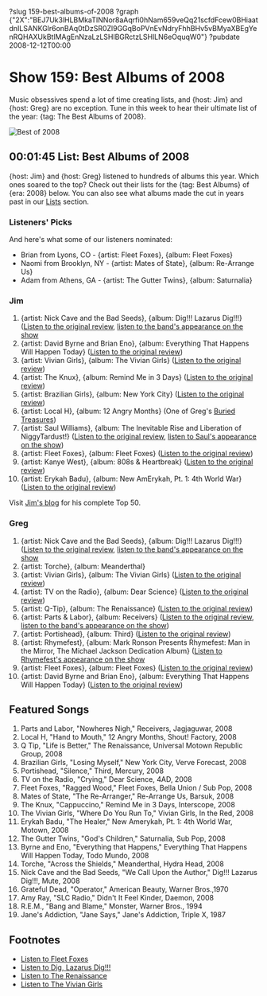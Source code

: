 ?slug 159-best-albums-of-2008
?graph {"2X":"BEJ7Uk3lHLBMkaTINNor8aAqrfi0hNam659veQq21scfdFcew0BHiaatdnILSANKGlr6onBAq0tDzSR0Zl9GGqBoPVnEvNdryFhhBHv5vBMyaXBEgYenRQHAXUkBtlMAgEnNzaLzLSHlBGRctzLSHlLN6eOquqW0"}
?pubdate 2008-12-12T00:00

# Show 159: Best Albums of 2008
Music obsessives spend a lot of time creating lists, and {host: Jim} and {host: Greg} are no exception. Tune in this week to hear their ultimate list of the year: {tag: The Best Albums of 2008}.

![Best of 2008](http://static.soundopinions.org/images/2008/record-player.jpg)

## 00:01:45  List: Best Albums of 2008
{host: Jim} and {host: Greg} listened to hundreds of albums this year. Which ones soared to the top? Check out their lists for the {tag: Best Albums} of {era: 2008} below. You can also see what albums made the cut in years past in our [Lists](http://soundopinions.org/section/list) section.

### Listeners' Picks
And here's what some of our listeners nominated:

- Brian from Lyons, CO - {artist: Fleet Foxes}, {album: Fleet Foxes}
- Naomi from Brooklyn, NY - {artist: Mates of State}, {album: Re-Arrange Us}
- Adam from Athens, GA - {artist: The Gutter Twins}, {album: Saturnalia}

### Jim
1. {artist: Nick Cave and the Bad Seeds}, {album: Dig!!! Lazarus Dig!!!} ([Listen to the original review](/show/125/), [listen to the band's appearance on the show](/show/153/)
2. {artist: David Byrne and Brian Eno}, {album: Everything That Happens Will Happen Today} ([Listen to the original review](/show/144//))
3. {artist: Vivian Girls}, {album: The Vivian Girls} ([Listen to the original review](/show/153/))
4. {artist: The Knux}, {album: Remind Me in 3 Days} ([Listen to the original review](/show/155/))
5. {artist: Brazilian Girls}, {album: New York City} ([Listen to the original review](/show/142/))
6. {artist: Local H}, {album: 12 Angry Months} (One of Greg's [Buried Treasures](/show/130/))
7. {artist: Saul Williams}, {album: The Inevitable Rise and Liberation of NiggyTardust!} ([Listen to the original review](/show/111/), [listen to Saul's appearance on the show](/show/129/))
8. {artist: Fleet Foxes}, {album: Fleet Foxes} ([Listen to the original review](/show/137/))
9. {artist: Kanye West}, {album: 808s & Heartbreak} ([Listen to the original review](/show/157/))
10. {artist: Erykah Badu}, {album: New AmErykah, Pt. 1: 4th World War} ([Listen to the original review](/show/118/))

Visit [Jim's blog](http://www.jimdero.com/News2008/TheBestAlbumsof2008.htm) for his complete Top 50.

### Greg

1. {artist: Nick Cave and the Bad Seeds}, {album: Dig!!! Lazarus Dig!!!} ([Listen to the original review](/show/125/), [listen to the band's appearance on the show](/show/153/)
2. {artist: Torche}, {album: Meanderthal}
3. {artist: Vivian Girls}, {album: The Vivian Girls} ([Listen to the original review](/show/153/))
4. {artist: TV on the Radio}, {album: Dear Science} ([Listen to the original review](/show/150/))
5. {artist: Q-Tip}, {album: The Renaissance} ([Listen to the original review](/show/154/))
6. {artist: Parts & Labor}, {album: Receivers} ([Listen to the original review](/show/152/), [listen to the band's appearance on the show](/show/78/))
7. {artist: Portishead}, {album: Third} ([Listen to the original review](/show/127/))
8. {artist: Rhymefest}, {album: Mark Ronson Presents Rhymefest: Man in the Mirror, The Michael Jackson Dedication Album} ([Listen to Rhymefest's appearance on the show](/show/33/)
9. {artist: Fleet Foxes}, {album: Fleet Foxes} ([Listen to the original review](/show/137/))
10. {artist: David Byrne and Brian Eno}, {album: Everything That Happens Will Happen Today} ([Listen to the original review](/show/144//))

## Featured Songs
1. Parts and Labor, "Nowheres Nigh," Receivers, Jagjaguwar, 2008
2. Local H, "Hand to Mouth," 12 Angry Months, Shout! Factory, 2008
3. Q Tip, "Life is Better," The Renaissance, Universal Motown Republic Group, 2008
4. Brazilian Girls, "Losing Myself," New York City, Verve Forecast, 2008
5. Portishead, "Silence," Third, Mercury, 2008
6. TV on the Radio, "Crying," Dear Science, 4AD, 2008
7. Fleet Foxes, "Ragged Wood," Fleet Foxes, Bella Union / Sub Pop, 2008
8. Mates of State, "The Re-Arranger," Re-Arrange Us, Barsuk, 2008
9. The Knux, "Cappuccino," Remind Me in 3 Days, Interscope, 2008
10. The Vivian Girls, "Where Do You Run To," Vivian Girls, In the Red, 2008
11. Erykah Badu, "The Healer," New Amerykah, Pt. 1: 4th World War, Motown, 2008
12. The Gutter Twins, "God's Children," Saturnalia, Sub Pop, 2008
13. Byrne and Eno, "Everything that Happens," Everything That Happens Will Happen Today, Todo Mundo, 2008
14. Torche, "Across the Shields," Meanderthal, Hydra Head, 2008
15. Nick Cave and the Bad Seeds, "We Call Upon the Author," Dig!!! Lazarus Dig!!!, Mute, 2008
16. Grateful Dead, "Operator," American Beauty, Warner Bros.,1970
17. Amy Ray, "SLC Radio," Didn't It Feel Kinder, Daemon, 2008
18. R.E.M., "Bang and Blame," Monster, Warner Bros., 1994
19. Jane's Addiction, "Jane Says," Jane's Addiction, Triple X, 1987

## Footnotes 
- [Listen to Fleet Foxes](http://www.last.fm/music/Fleet+Foxes/Fleet+Foxes)
- [Listen to Dig, Lazarus Dig!!!](http://www.last.fm/music/Nick+Cave+&+The+Bad+Seeds/_/Dig,+Lazarus,+Dig!!!)
- [Listen to The Renaissance](http://www.last.fm/music/Q-Tip/The+Renaissance)
- [Listen to The Vivian Girls](http://www.last.fm/music/Vivian+Girls)
